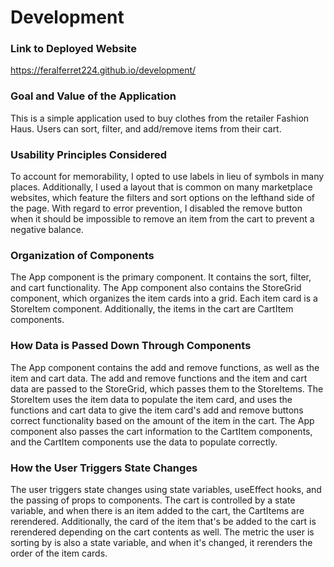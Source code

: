 # Development

### Link to Deployed Website
https://feralferret224.github.io/development/

### Goal and Value of the Application
This is a simple application used to buy clothes from the retailer Fashion Haus. Users can sort, filter, and add/remove items from their cart.

### Usability Principles Considered
To account for memorability, I opted to use labels in lieu of symbols in many places. Additionally, I used a layout that is common on many marketplace websites, which feature the filters and sort options on the lefthand side of the page. With regard to error prevention, I disabled the remove button when it should be impossible to remove an item from the cart to prevent a negative balance.

### Organization of Components
The App component is the primary component. It contains the sort, filter, and cart functionality. The App component also contains the StoreGrid component, which organizes the item cards into a grid. Each item card is a StoreItem component. Additionally, the items in the cart are CartItem components.

### How Data is Passed Down Through Components
The App component contains the add and remove functions, as well as the item and cart data. The add and remove functions and the item and cart data are passed to the StoreGrid, which passes them to the StoreItems. The StoreItem uses the item data to populate the item card, and uses the functions and cart data to give the item card's add and remove buttons correct functionality based on the amount of the item in the cart. The App component also passes the cart information to the CartItem components, and the CartItem components use the data to populate correctly.

### How the User Triggers State Changes
The user triggers state changes using state variables, useEffect hooks, and the passing of props to components. The cart is controlled by a state variable, and when there is an item added to the cart, the CartItems are rerendered. Additionally, the card of the item that's be added to the cart is rerendered depending on the cart contents as well. The metric the user is sorting by is also a state variable, and when it's changed, it rerenders the order of the item cards.
